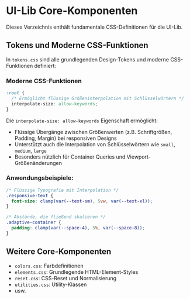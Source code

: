 # UI-Lib Core-Komponenten

Dieses Verzeichnis enthält fundamentale CSS-Definitionen für die UI-Lib.

## Tokens und Moderne CSS-Funktionen

In `tokens.css` sind alle grundlegenden Design-Tokens und moderne CSS-Funktionen definiert:

### Moderne CSS-Funktionen

```css
:root {
  /* Ermöglicht flüssige Größeninterpolation mit Schlüsselwörtern */
  interpolate-size: allow-keywords;
}
```

Die `interpolate-size: allow-keywords` Eigenschaft ermöglicht:

- Flüssige Übergänge zwischen Größenwerten (z.B. Schriftgrößen, Padding, Margin) bei responsiven Designs
- Unterstützt auch die Interpolation von Schlüsselwörtern wie `small`, `medium`, `large`
- Besonders nützlich für Container Queries und Viewport-Größenänderungen

### Anwendungsbeispiele:

```css
/* Flüssige Typografie mit Interpolation */
.responsive-text {
  font-size: clamp(var(--text-sm), 5vw, var(--text-xl)); 
}

/* Abstände, die fließend skalieren */
.adaptive-container {
  padding: clamp(var(--space-4), 5%, var(--space-8));
}
```

## Weitere Core-Komponenten

- `colors.css`: Farbdefinitionen
- `elements.css`: Grundlegende HTML-Element-Styles
- `reset.css`: CSS-Reset und Normalisierung
- `utilities.css`: Utility-Klassen
- usw. 